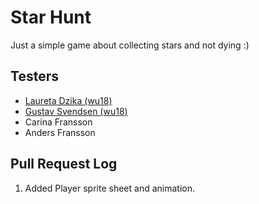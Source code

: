 # Star Hunt

Just a simple game about collecting stars and not dying :)

## Testers
* [Laureta Dzika (wu18)](https://github.com/xhika)
* [Gustav Svendsen (wu18)](https://github.com/gsvendsen/)
* Carina Fransson
* Anders Fransson

## Pull Request Log
1. Added Player sprite sheet and animation.